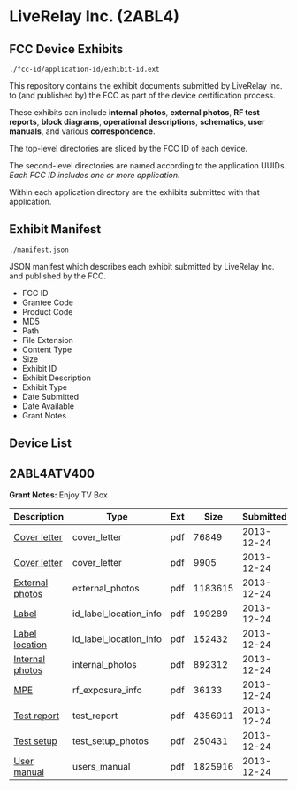 # LiveRelay Inc. (2ABL4)
## FCC Device Exhibits

```
./fcc-id/application-id/exhibit-id.ext
```

This repository contains the exhibit documents submitted by LiveRelay Inc. to (and published by) the FCC as part of the device certification process.

These exhibits can include **internal photos**, **external photos**, **RF test reports**, **block diagrams**, **operational descriptions**, **schematics**, **user manuals**, and various **correspondence**.

The top-level directories are sliced by the FCC ID of each device.

The second-level directories are named according to the application UUIDs. *Each FCC ID includes one or more application.*

Within each application directory are the exhibits submitted with that application. 

## Exhibit Manifest

```
./manifest.json
```

JSON manifest which describes each exhibit submitted by LiveRelay Inc. and published by the FCC.

- FCC ID
- Grantee Code
- Product Code
- MD5
- Path
- File Extension
- Content Type
- Size
- Exhibit ID
- Exhibit Description
- Exhibit Type
- Date Submitted
- Date Available
- Grant Notes

## Device List
## 2ABL4ATV400
**Grant Notes:** Enjoy TV Box

| Description | Type | Ext | Size | Submitted | Available |
| ----------- | ---- | --- | ---- | --------- | --------- |
| [Cover letter](2ABL4ATV400/6e9521cb291302d8065c92cb9115bc9f/2151085.pdf) | cover_letter | pdf | 76849 | 2013-12-24 | 2013-12-24 |
| [Cover letter](2ABL4ATV400/6e9521cb291302d8065c92cb9115bc9f/2151086.pdf) | cover_letter | pdf | 9905 | 2013-12-24 | 2013-12-24 |
| [External photos](2ABL4ATV400/6e9521cb291302d8065c92cb9115bc9f/2151087.pdf) | external_photos | pdf | 1183615 | 2013-12-24 | 2013-12-24 |
| [Label](2ABL4ATV400/6e9521cb291302d8065c92cb9115bc9f/2151088.pdf) | id_label_location_info | pdf | 199289 | 2013-12-24 | 2013-12-24 |
| [Label location](2ABL4ATV400/6e9521cb291302d8065c92cb9115bc9f/2151111.pdf) | id_label_location_info | pdf | 152432 | 2013-12-24 | 2013-12-24 |
| [Internal photos](2ABL4ATV400/6e9521cb291302d8065c92cb9115bc9f/2151090.pdf) | internal_photos | pdf | 892312 | 2013-12-24 | 2013-12-24 |
| [MPE](2ABL4ATV400/6e9521cb291302d8065c92cb9115bc9f/2151092.pdf) | rf_exposure_info | pdf | 36133 | 2013-12-24 | 2013-12-24 |
| [Test report](2ABL4ATV400/6e9521cb291302d8065c92cb9115bc9f/2151108.pdf) | test_report | pdf | 4356911 | 2013-12-24 | 2013-12-24 |
| [Test setup](2ABL4ATV400/6e9521cb291302d8065c92cb9115bc9f/2151109.pdf) | test_setup_photos | pdf | 250431 | 2013-12-24 | 2013-12-24 |
| [User manual](2ABL4ATV400/6e9521cb291302d8065c92cb9115bc9f/2151110.pdf) | users_manual | pdf | 1825916 | 2013-12-24 | 2013-12-24 |
